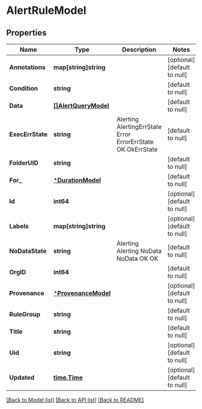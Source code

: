 # AlertRuleModel

## Properties
Name | Type | Description | Notes
------------ | ------------- | ------------- | -------------
**Annotations** | **map[string]string** |  | [optional] [default to null]
**Condition** | **string** |  | [default to null]
**Data** | [**[]AlertQueryModel**](AlertQuery.md) |  | [default to null]
**ExecErrState** | **string** |  Alerting AlertingErrState Error ErrorErrState OK OkErrState | [default to null]
**FolderUID** | **string** |  | [default to null]
**For_** | [***DurationModel**](Duration.md) |  | [default to null]
**Id** | **int64** |  | [optional] [default to null]
**Labels** | **map[string]string** |  | [optional] [default to null]
**NoDataState** | **string** |  Alerting Alerting NoData NoData OK OK | [default to null]
**OrgID** | **int64** |  | [default to null]
**Provenance** | [***ProvenanceModel**](Provenance.md) |  | [optional] [default to null]
**RuleGroup** | **string** |  | [default to null]
**Title** | **string** |  | [default to null]
**Uid** | **string** |  | [optional] [default to null]
**Updated** | [**time.Time**](time.Time.md) |  | [optional] [default to null]

[[Back to Model list]](../README.md#documentation-for-models) [[Back to API list]](../README.md#documentation-for-api-endpoints) [[Back to README]](../README.md)


